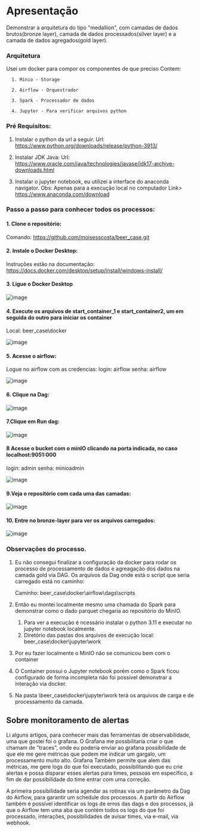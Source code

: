 # Apresentação
Demonstrar a arquitetura do tipo "medallion", com camadas de dados brutos(bronze layer), camada de dados processados(silver layer) e a camada de dados agregados(gold layer).

### Arquitetura
   Usei um docker para compor os componentes de que preciso
   Contem:
   
      1. Minio - Storage
      
      2. Airflow - Orquestrador
      
      3. Spark - Processador de dados
      
      4. Jupyter - Para verificar arquivos python

### Pré Requisitos:
   1. Instalar o python da url a seguir.
   Url: https://www.python.org/downloads/release/python-3913/
   2. Instalar JDK Java:
   Url: https://www.oracle.com/java/technologies/javase/jdk17-archive-downloads.html

3. Instalar o jupyter notebook, eu utilizei a interface do anaconda navigator.
   Obs: Apenas para a execução local no computador
   Link> https://www.anaconda.com/download

### Passo a passo para conhecer todos os processos:
#### 1. Clone o repositório:
   Comando: https://github.com/moisesscosta/beer_case.git

#### 2. Instale o Docker Desktop:

   Instruções estão na documentação: https://docs.docker.com/desktop/setup/install/windows-install/

#### 3. Ligue o Docker Desktop

![image](https://github.com/user-attachments/assets/aec92f85-9c63-4375-a1bf-81ae07d6f727)

#### 4. Execute os arquivos de start_container_1 e start_container2, um em seguida do outro para iniciar os container
   Local: beer_case\docker

![image](https://github.com/user-attachments/assets/585ffb1e-bf2f-45ab-bc9b-fd5366a70d9c)

#### 5. Acesse o airflow:

   Logue no airflow com as credencias:
   login: airflow
   senha: airflow
   
![image](https://github.com/user-attachments/assets/38376707-0065-431a-8531-42d96ad680de)

#### 6. Clique na Dag:

![image](https://github.com/user-attachments/assets/90811971-40c8-4900-9959-1a7b4277be4d)

#### 7.Clique em Run dag:

![image](https://github.com/user-attachments/assets/038cdd6b-5250-463c-b23e-6d76fcfeccf0)

#### 8 Acesse o bucket com o minIO clicando na porta indicada, no caso localhost:9051:000
login: admin
senha: minioadmin

![image](https://github.com/user-attachments/assets/9ab66785-df64-446b-bddb-c19d9b817bb4)


#### 9.Veja o repositório com cada uma das camadas:

![image](https://github.com/user-attachments/assets/b406e951-c23d-4444-8c31-28be7ce8e0be)

#### 10. Entre no bronze-layer para ver os arquivos carregados:

![image](https://github.com/user-attachments/assets/a62aa3a4-ed18-45a4-b219-7d817286f758)

### Observações do processo.
   1. Eu não consegui finalizar a configuração da docker para rodar os processo de processamento de dados e agreagação dos dados na camada gold via DAG. Os arquivos da Dag onde está o script que seria carregado está no caminho:

      Caminho: beer_case\docker\airflow\dags\scripts


   2. Então eu montei localmente mesmo uma chamada do Spark para demonstrar como o dado parquet chegaria ao repositório do MinIO.
        1. Para ver a execução é ncessário instalar o python 3.11 e executar no jupyter notebook localmente.
        2. Diretório das pastas dos arquivos de execução local: beer_case\docker\jupyter\work
   4. Por eu fazer localmente o MinIO não se comunicou bem com o container
   5. O Container possui o Jupyter notebook porém como o Spark ficou configurado de forma incompleta não foi possível demonstrar a interação via docker.
   6. Na pasta \beer_case\docker\jupyter\work terá os arquivos de carga e de processamento da camada.

## Sobre monitoramento de alertas
Li alguns artigos, para conhecer mais das ferramentas de observabilidade, uma que gostei foi o grafana. O Grafana me possbilitaria  criar o que chamam de  "traces", onde eu poderia enviar ao grafana possibilidade de que ele me gere métricas que podem me indicar um gargalo, um processamento muito alto.
Grafana Também permite que alem das métricas, me gere logs do que foi executado, possibilitando que eu crie alertas e possa disparar esses alertas para times, pessoas em específico, a fim de dar possibilidade do time entrar com uma correção.

A primeira possibilidade seria agendar as rotinas via um parâmetro da Dag do Airflow, para garantir um schedule dos processos. A partir do Airflow também é possível identificar os logs de erros das dags e dos processos, já que o Airflow tem uma aba que contém todos os logs do que foi processado, interações, possibilidades de avisar times, via e-mail, via webhook.
